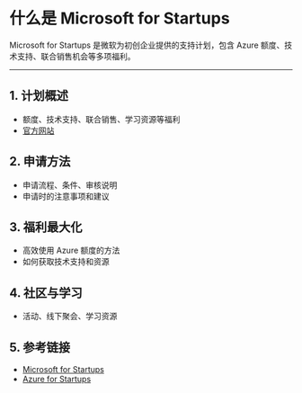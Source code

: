 # 什么是 Microsoft for Startups

Microsoft for Startups 是微软为初创企业提供的支持计划，包含 Azure 额度、技术支持、联合销售机会等多项福利。

---

## 1. 计划概述
- 额度、技术支持、联合销售、学习资源等福利
- [官方网站](https://www.microsoft.com/zh-cn/startups)

## 2. 申请方法
- 申请流程、条件、审核说明
- 申请时的注意事项和建议

## 3. 福利最大化
- 高效使用 Azure 额度的方法
- 如何获取技术支持和资源

## 4. 社区与学习
- 活动、线下聚会、学习资源

## 5. 参考链接
- [Microsoft for Startups](https://www.microsoft.com/zh-cn/startups)
- [Azure for Startups](https://azure.microsoft.com/zh-cn/solutions/startups/)
